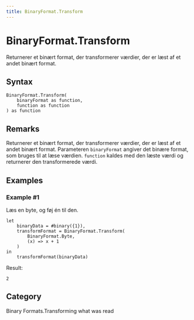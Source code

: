 ```yaml
---
title: BinaryFormat.Transform
---
```


# BinaryFormat.Transform


Returnerer et binært format, der transformerer værdier, der er læst af et andet binært format.


## Syntax

```powerquery
BinaryFormat.Transform(
    binaryFormat as function,
    function as function
) as function
```


## Remarks

Returnerer et binært format, der transformerer værdier, der er læst af et andet binært format.  Parameteren <code>binaryFormat</code> angiver det binære format, som bruges til at læse værdien.  <code>function</code> kaldes med den læste værdi og returnerer den transformerede værdi.


## Examples

### Example #1 
Læs en byte, og føj én til den.
```powerquery
let
    binaryData = #binary({1}),
    transformFormat = BinaryFormat.Transform(
        BinaryFormat.Byte,
        (x) => x + 1
    )
in
    transformFormat(binaryData)
```

Result: 
```powerquery
2
```




## Category
Binary Formats.Transforming what was read
